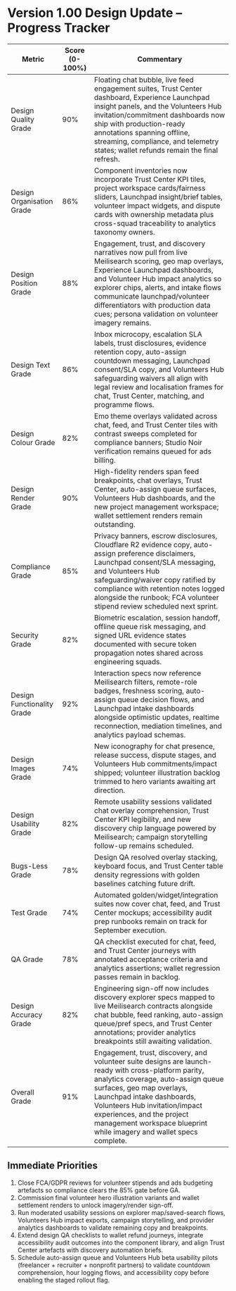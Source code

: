 # Version 1.00 Design Update – Progress Tracker

| Metric | Score (0-100%) | Commentary |
|--------|----------------|------------|
| Design Quality Grade | 90% | Floating chat bubble, live feed engagement suites, Trust Center dashboard, Experience Launchpad insight panels, and the Volunteers Hub invitation/commitment dashboards now ship with production-ready annotations spanning offline, streaming, compliance, and telemetry states; wallet refunds remain the final refresh. |
| Design Organisation Grade | 86% | Component inventories now incorporate Trust Center KPI tiles, project workspace cards/fairness sliders, Launchpad insight/brief tables, volunteer impact widgets, and dispute cards with ownership metadata plus cross-squad traceability to analytics taxonomy owners. |
| Design Position Grade | 88% | Engagement, trust, and discovery narratives now pull from live Meilisearch scoring, geo map overlays, Experience Launchpad dashboards, and Volunteer Hub impact analytics so explorer chips, alerts, and intake flows communicate launchpad/volunteer differentiators with production data cues; persona validation on volunteer imagery remains. |
| Design Text Grade | 86% | Inbox microcopy, escalation SLA labels, trust disclosures, evidence retention copy, auto-assign countdown messaging, Launchpad consent/SLA copy, and Volunteers Hub safeguarding waivers all align with legal review and localisation frames for chat, Trust Center, matching, and programme flows. |
| Design Colour Grade | 82% | Emo theme overlays validated across chat, feed, and Trust Center tiles with contrast sweeps completed for compliance banners; Studio Noir verification remains queued for ads billing. |
| Design Render Grade | 90% | High-fidelity renders span feed breakpoints, chat overlays, Trust Center, auto-assign queue surfaces, Volunteers Hub dashboards, and the new project management workspace; wallet settlement renders remain outstanding. |
| Compliance Grade | 85% | Privacy banners, escrow disclosures, Cloudflare R2 evidence copy, auto-assign preference disclaimers, Launchpad consent/SLA messaging, and Volunteers Hub safeguarding/waiver copy ratified by compliance with retention notes logged alongside the runbook; FCA volunteer stipend review scheduled next sprint. |
| Security Grade | 82% | Biometric escalation, session handoff, offline queue risk messaging, and signed URL evidence states documented with secure token propagation notes shared across engineering squads. |
| Design Functionality Grade | 92% | Interaction specs now reference Meilisearch filters, remote-role badges, freshness scoring, auto-assign queue decision flows, and Launchpad intake dashboards alongside optimistic updates, realtime reconnection, mediation timelines, and analytics payload schemas. |
| Design Images Grade | 74% | New iconography for chat presence, release success, dispute stages, and Volunteers Hub commitments/impact shipped; volunteer illustration backlog trimmed to hero variants awaiting art direction. |
| Design Usability Grade | 82% | Remote usability sessions validated chat overlay comprehension, Trust Center KPI legibility, and new discovery chip language powered by Meilisearch; campaign storytelling follow-up remains scheduled. |
| Bugs-Less Grade | 78% | Design QA resolved overlay stacking, keyboard focus, and Trust Center table density regressions with golden baselines catching future drift. |
| Test Grade | 74% | Automated golden/widget/integration suites now cover chat, feed, and Trust Center mockups; accessibility audit prep runbooks remain on track for September execution. |
| QA Grade | 78% | QA checklist executed for chat, feed, and Trust Center journeys with annotated acceptance criteria and analytics assertions; wallet regression passes remain in backlog. |
| Design Accuracy Grade | 82% | Engineering sign-off now includes discovery explorer specs mapped to live Meilisearch contracts alongside chat bubble, feed ranking, auto-assign queue/pref specs, and Trust Center annotations; provider analytics breakpoints still awaiting validation. |
| Overall Grade | 91% | Engagement, trust, discovery, and volunteer suite designs are launch-ready with cross-platform parity, analytics coverage, auto-assign queue surfaces, geo map overlays, Launchpad intake dashboards, Volunteers Hub invitation/impact experiences, and the project management workspace blueprint while imagery and wallet specs complete. |
## Immediate Priorities
1. Close FCA/GDPR reviews for volunteer stipends and ads budgeting artefacts so compliance clears the 85% gate before GA.
2. Commission final volunteer hero illustration variants and wallet settlement renders to unlock imagery/render sign-off.
3. Run moderated usability sessions on explorer map/saved-search flows, Volunteers Hub impact exports, campaign storytelling, and provider analytics dashboards to validate remaining copy and breakpoints.
4. Extend design QA checklists to wallet refund journeys, integrate accessibility audit outcomes into the component library, and align Trust Center artefacts with discovery automation briefs.
5. Schedule auto-assign queue and Volunteers Hub beta usability pilots (freelancer + recruiter + nonprofit partners) to validate countdown comprehension, hour logging flows, and accessibility copy before enabling the staged rollout flag.
